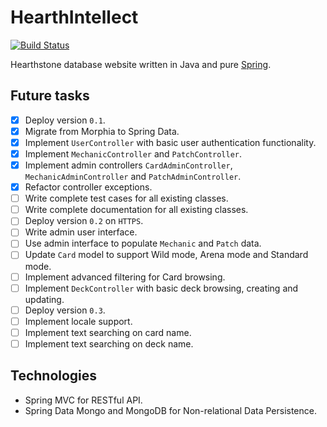 # HearthIntellect

[![Build Status](https://travis-ci.org/AlphaHearth/HearthIntellect.svg?branch=master)](https://travis-ci.org/AlphaHearth/HearthIntellect)

Hearthstone database website written in Java and pure [Spring](http://spring.io/).

## Future tasks

- [x] Deploy version `0.1`.
- [x] Migrate from Morphia to Spring Data.
- [x] Implement `UserController` with basic user authentication functionality.
- [x] Implement `MechanicController` and `PatchController`.
- [x] Implement admin controllers `CardAdminController`, `MechanicAdminController` and `PatchAdminController`.
- [x] Refactor controller exceptions.
- [ ] Write complete test cases for all existing classes.
- [ ] Write complete documentation for all existing classes.
- [ ] Deploy version `0.2` on `HTTPS`.
- [ ] Write admin user interface.
- [ ] Use admin interface to populate `Mechanic` and `Patch` data.
- [ ] Update `Card` model to support Wild mode, Arena mode and Standard mode.
- [ ] Implement advanced filtering for Card browsing.
- [ ] Implement `DeckController` with basic deck browsing, creating and updating.
- [ ] Deploy version `0.3`.
- [ ] Implement locale support.
- [ ] Implement text searching on card name.
- [ ] Implement text searching on deck name.

## Technologies

- Spring MVC for RESTful API.
- Spring Data Mongo and MongoDB for Non-relational Data Persistence.